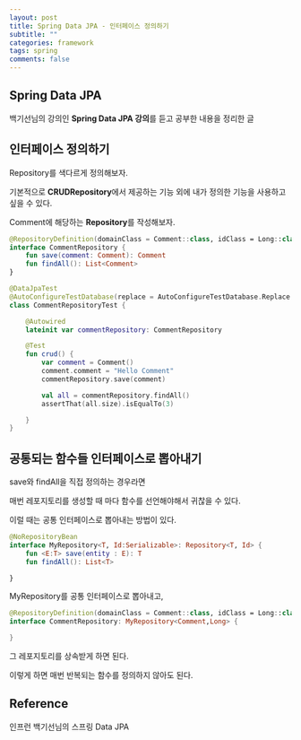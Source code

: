 ```yaml
---
layout: post
title: Spring Data JPA - 인터페이스 정의하기
subtitle: ""
categories: framework
tags: spring
comments: false
---
```


## Spring Data JPA

백기선님의 강의인 **Spring Data JPA 강의**를 듣고 공부한 내용을 정리한 글

## 인터페이스 정의하기

Repository를 색다르게 정의해보자.

기본적으로 **CRUDRepository**에서 제공하는 기능 외에 내가 정의한 기능을 사용하고 싶을 수 있다.

Comment에 해당하는 **Repository**를 작성해보자.

```kotlin
@RepositoryDefinition(domainClass = Comment::class, idClass = Long::class)
interface CommentRepository {
    fun save(comment: Comment): Comment
    fun findAll(): List<Comment>
}
```

```kotlin
@DataJpaTest
@AutoConfigureTestDatabase(replace = AutoConfigureTestDatabase.Replace.NONE)
class CommentRepositoryTest {

    @Autowired
    lateinit var commentRepository: CommentRepository

    @Test
    fun crud() {
        var comment = Comment()
        comment.comment = "Hello Comment"
        commentRepository.save(comment)

        val all = commentRepository.findAll()
        assertThat(all.size).isEqualTo(3)

    }
}
```

## 공통되는 함수들 인터페이스로 뽑아내기

save와 findAll을 직접 정의하는 경우라면

매번 레포지토리를 생성할 때 마다 함수를 선언해야해서 귀찮을 수 있다.

이럴 때는 공통 인터페이스로 뽑아내는 방법이 있다.

```kotlin
@NoRepositoryBean
interface MyRepository<T, Id:Serializable>: Repository<T, Id> {
    fun <E:T> save(entity : E): T
    fun findAll(): List<T>

}
```
MyRepository를 공통 인터페이스로 뽑아내고,

```kotlin
@RepositoryDefinition(domainClass = Comment::class, idClass = Long::class)
interface CommentRepository: MyRepository<Comment,Long> {

}
```

그 레포지토리를 상속받게 하면 된다.

이렇게 하면 매번 반복되는 함수를 정의하지 않아도 된다.

## Reference

인프런 백기선님의 스프링 Data JPA
